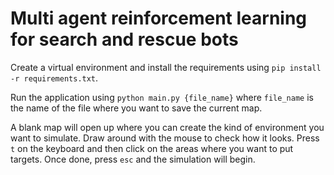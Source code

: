 # Multi agent reinforcement learning for search and rescue bots

Create a virtual environment and install the requirements using `pip install -r requirements.txt`.

Run the application using `python main.py {file_name}` where `file_name` is the name of the file where you want to save the current map.

A blank map will open up where you can create the kind of environment you want to simulate.
Draw around with the mouse to check how it looks. Press `t` on the keyboard and then click on the areas where you want to put targets.
Once done, press `esc` and the simulation will begin.
